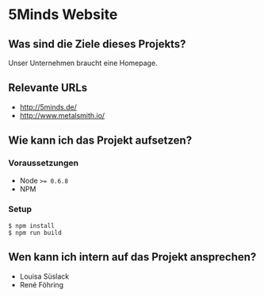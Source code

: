 # 5Minds Website

## Was sind die Ziele dieses Projekts?

Unser Unternehmen braucht eine Homepage.

## Relevante URLs

* http://5minds.de/
* http://www.metalsmith.io/

## Wie kann ich das Projekt aufsetzen?

### Voraussetzungen

* Node `>= 0.6.8`
* NPM

### Setup

```shell
$ npm install
$ npm run build
```

## Wen kann ich intern auf das Projekt ansprechen?

* Louisa Süslack
* René Föhring
